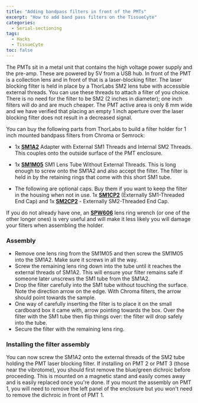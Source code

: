 ```yaml
---
title: "Adding bandpass filters in front of the PMTs"
excerpt: "How to add band pass filters on the TissueCyte"
categories:
  - Serial-sectioning
tags: 
  - Hacks
  - TissueCyte
toc: false
---
```

 

The PMTs sit in a metal unit that contains the high voltage power supply and the pre-amp. 
These are powered by 5V from a USB hub.
In front of the PMT is a collection lens and in front of that is a laser-blocking filter. 
The laser blocking filter is held in place by a ThorLabs SM2 lens tube with accessible external threads.
You can use these threads to attach a filter of you choice. 
There is no need for the filter to be SM2 (2 inches in diameter); one inch filters will do and are much cheaper.
The PMT active area is only 8 mm wide and we have verified that placing an empty 1 inch aperture over the laser blocking filter does not result in a decreased signal. 

You can buy the following parts from ThorLabs to build a filter holder for 1 inch mounted bandpass filters from Chroma or Semrock:

- 1x [**SM1A2**](https://www.thorlabs.com/thorproduct.cfm?partnumber=SM1A2) Adapter with External SM1 Threads and Internal SM2 Threads. This couples onto the outside surface of the PMT enclosure.

- 1x [**SM1M05**](https://www.thorlabs.com/thorproduct.cfm?partnumber=SM1M05) SM1 Lens Tube Without External Threads.
This is long enough to screw onto the SM1A2 and also accept the filter. The filter is held in by the retaining rings that come with this short SM1 tube.

- The following are optional caps. Buy them if you want to keep the filter in the housing when not in use.
1x [**SM1CP2**](https://www.thorlabs.com/thorproduct.cfm?partnumber=SM1CP2)  (Externally SM1-Threaded End Cap) and 1x [**SM2CP2**](https://www.thorlabs.com/thorproduct.cfm?partnumber=SM2CP2) - Externally SM2-Threaded End Cap.

If you do not already have one, an [**SPW606**](https://www.thorlabs.com/thorproduct.cfm?partnumber=SPW606) lens ring wrench (or one of the other longer ones) is very useful and will make it less likely you will damage your filters when assembling the holder.

### Assembly
- Remove one lens ring from the SM1M05 and then screw the SM1M05 into the SM1A2. Make sure it screws in all the way. 
- Screw the remaining lens ring down into the tube until it reaches the external threads of SM1A2. This will ensure your filter remains safe if someone later unscrews the SM1 tube from the SM1A2.
- Drop the filter carefully into the SM1 tube without touching the surface. Note the direction arrow on the edge. With Chroma filters, the arrow should point towards the sample. 
- One way of carefully inserting the filter is to place it on the small cardboard box it came with, arrow pointing towards the box. Over the filter with the SM1 tube then flip things over: the filter will drop safely into the tube. 
- Secure the filter with the remaining lens ring. 

### Installing the filter assembly
You can now screw the SM1A2 onto the external threads of the SM2 tube holding the PMT laser blocking filter. If installing on PMT 2 or PMT 3 (those near the vibrotome), you should first remove the blue/green dichroic before proceeding. This is mounted on a magnetic stand and easily comes away and is easily replaced once you're done. If you mount the assembly on PMT 1, you will need to remove the left panel of the enclosure but you won't need to remove the dichroic in front of PMT 1.
